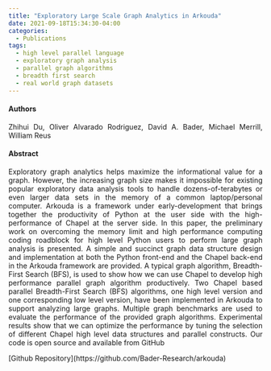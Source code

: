 ```yaml
---
title: "Exploratory Large Scale Graph Analytics in Arkouda"
date: 2021-09-18T15:34:30-04:00
categories:
  - Publications
tags:
  - high level parallel language
  - exploratory graph analysis
  - parallel graph algorithms
  - breadth first search
  - real world graph datasets
---
```

#### Authors
<p align="justify">
Zhihui Du, Oliver Alvarado Rodriguez, David A. Bader, Michael Merrill, William Reus 
</p>

#### Abstract
<p align="justify">
Exploratory graph analytics helps maximize the informational value
for a graph. However, the increasing graph size makes it impossible for existing popular exploratory data analysis tools to handle
dozens-of-terabytes or even larger data sets in the memory of a
common laptop/personal computer. Arkouda is a framework under early-development that brings together the productivity of
Python at the user side with the high-performance of Chapel at
the server side. In this paper, the preliminary work on overcoming
the memory limit and high performance computing coding roadblock for high level Python users to perform large graph analysis
is presented. A simple and succinct graph data structure design
and implementation at both the Python front-end and the Chapel
back-end in the Arkouda framework are provided. A typical graph
algorithm, Breadth-First Search (BFS), is used to show how we can
use Chapel to develop high performance parallel graph algorithm
productively. Two Chapel based parallel Breadth-First Search (BFS)
algorithms, one high level version and one corresponding low level
version, have been implemented in Arkouda to support analyzing
large graphs. Multiple graph benchmarks are used to evaluate the
performance of the provided graph algorithms. Experimental results show that we can optimize the performance by tuning the
selection of different Chapel high level data structures and parallel
constructs. Our code is open source and available from GitHub
</p>
[Github Repository](https://github.com/Bader-Research/arkouda)



